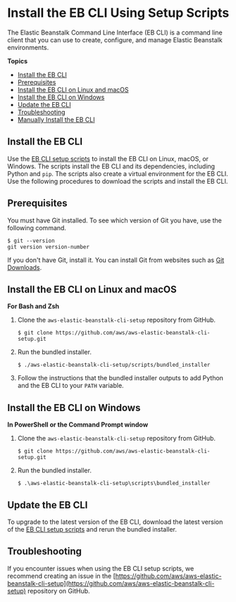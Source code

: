 # Install the EB CLI Using Setup Scripts<a name="eb-cli3-install"></a>

The Elastic Beanstalk Command Line Interface \(EB CLI\) is a command line client that you can use to create, configure, and manage Elastic Beanstalk environments\.

**Topics**
+ [Install the EB CLI](#eb-cli3-install.scripts)
+ [Prerequisites](#eb-cli3-install.scripts.prereqs)
+ [Install the EB CLI on Linux and macOS](#eb-cli3-install.scripts.linux)
+ [Install the EB CLI on Windows](#eb-cli3-install.scripts.windows)
+ [Update the EB CLI](#eb-cli3-install.scripts.update)
+ [Troubleshooting](#eb-cli3-install.scripts.troubleshooting)
+ [Manually Install the EB CLI](eb-cli3-install-advanced.md)

## Install the EB CLI<a name="eb-cli3-install.scripts"></a>

Use the [EB CLI setup scripts](https://github.com/aws/aws-elastic-beanstalk-cli-setup) to install the EB CLI on Linux, macOS, or Windows\. The scripts install the EB CLI and its dependencies, including Python and `pip`\. The scripts also create a virtual environment for the EB CLI\. Use the following procedures to download the scripts and install the EB CLI\.

## Prerequisites<a name="eb-cli3-install.scripts.prereqs"></a>

You must have Git installed\. To see which version of Git you have, use the following command\.

```
$ git --version
git version version-number
```

If you don't have Git, install it\. You can install Git from websites such as [Git Downloads](https://git-scm.com/downloads)\.

## Install the EB CLI on Linux and macOS<a name="eb-cli3-install.scripts.linux"></a>

**For Bash and Zsh**

1. Clone the `aws-elastic-beanstalk-cli-setup` repository from GitHub\.

   ```
   $ git clone https://github.com/aws/aws-elastic-beanstalk-cli-setup.git
   ```

1. Run the bundled installer\.

   ```
   $ ./aws-elastic-beanstalk-cli-setup/scripts/bundled_installer
   ```

1. Follow the instructions that the bundled installer outputs to add Python and the EB CLI to your `PATH` variable\. 

## Install the EB CLI on Windows<a name="eb-cli3-install.scripts.windows"></a>

**In PowerShell or the Command Prompt window**

1. Clone the `aws-elastic-beanstalk-cli-setup` repository from GitHub\.

   ```
   $ git clone https://github.com/aws/aws-elastic-beanstalk-cli-setup.git
   ```

1. Run the bundled installer\.

   ```
   $ .\aws-elastic-beanstalk-cli-setup\scripts\bundled_installer
   ```

## Update the EB CLI<a name="eb-cli3-install.scripts.update"></a>

To upgrade to the latest version of the EB CLI, download the latest version of the [EB CLI setup scripts](https://github.com/aws/aws-elastic-beanstalk-cli-setup) and rerun the bundled installer\. 

## Troubleshooting<a name="eb-cli3-install.scripts.troubleshooting"></a>

If you encounter issues when using the EB CLI setup scripts, we recommend creating an issue in the [https://github.com/aws/aws-elastic-beanstalk-cli-setup](https://github.com/aws/aws-elastic-beanstalk-cli-setup) repository on GitHub\.